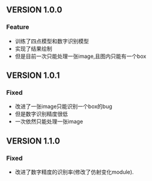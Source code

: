 ## VERSION 1.0.0

### Feature
- 训练了四点模型和数字识别模型
- 实现了结果绘制
- 但是目前一次只能处理一张image,且图内只能有一个box

## VERSION  1.0.1

### Fixed
- 改进了一张image只能识别一个box的bug
- 但是数字识别精度很低
- 一次依然只能处理一张image

## VERSION 1.1.0
### Fixed
- 改进了数字精度的识别率(修改了仿射变化module).
